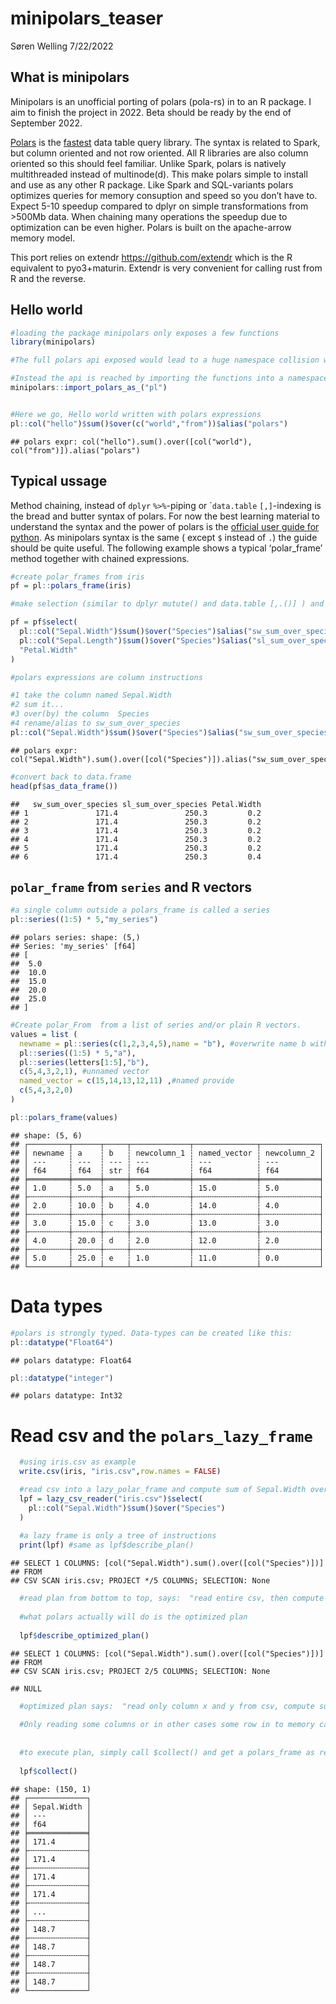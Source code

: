 minipolars\_teaser
================
Søren Welling
7/22/2022

## What is minipolars

Minipolars is an unofficial porting of polars (pola-rs) in to an R
package. I aim to finish the project in 2022. Beta should be ready by
the end of September 2022.

[Polars](http://pola.rs) is the
[fastest](https://h2oai.github.io/db-benchmark/) data table query
library. The syntax is related to Spark, but column oriented and not row
oriented. All R libraries are also column oriented so this should feel
familiar. Unlike Spark, polars is natively multithreaded instead of
multinode(d). This make polars simple to install and use as any other R
package. Like Spark and SQL-variants polars optimizes queries for memory
consuption and speed so you don’t have to. Expect 5-10 speedup compared
to dplyr on simple transformations from &gt;500Mb data. When chaining
many operations the speedup due to optimization can be even higher.
Polars is built on the apache-arrow memory model.

This port relies on extendr <https://github.com/extendr> which is the R
equivalent to pyo3+maturin. Extendr is very convenient for calling rust
from R and the reverse.

## Hello world

``` r
#loading the package minipolars only exposes a few functions 
library(minipolars)

#The full polars api exposed would lead to a huge namespace collision with base R.

#Instead the api is reached by importing the functions into a namespace, e.g. named pl.
minipolars::import_polars_as_("pl")


#Here we go, Hello world written with polars expressions
pl::col("hello")$sum()$over(c("world","from"))$alias("polars")
```

    ## polars expr: col("hello").sum().over([col("world"), col("from")]).alias("polars")

## Typical ussage

Method chaining, instead of `dplyr` `%>%`-piping or \``data.table`
`[,]`-indexing is the bread and butter syntax of polars. For now the
best learning material to understand the syntax and the power of polars
is the [official user guide for
python](https://pola-rs.github.io/polars-book/user-guide/). As
minipolars syntax is the same ( except `$` instead of `.`) the guide
should be quite useful. The following example shows a typical
‘polar\_frame’ method together with chained expressions.

``` r
#create polar_frames from iris
pf = pl::polars_frame(iris)

#make selection (similar to dplyr mutute() and data.table [,.()] ) and use expressions or strings.

pf = pf$select(
  pl::col("Sepal.Width")$sum()$over("Species")$alias("sw_sum_over_species"),
  pl::col("Sepal.Length")$sum()$over("Species")$alias("sl_sum_over_species"),
  "Petal.Width"
)

#polars expressions are column instructions

#1 take the column named Sepal.Width
#2 sum it...
#3 over(by) the column  Species
#4 rename/alias to sw_sum_over_species
pl::col("Sepal.Width")$sum()$over("Species")$alias("sw_sum_over_species")
```

    ## polars expr: col("Sepal.Width").sum().over([col("Species")]).alias("sw_sum_over_species")

``` r
#convert back to data.frame
head(pf$as_data_frame())
```

    ##   sw_sum_over_species sl_sum_over_species Petal.Width
    ## 1               171.4               250.3         0.2
    ## 2               171.4               250.3         0.2
    ## 3               171.4               250.3         0.2
    ## 4               171.4               250.3         0.2
    ## 5               171.4               250.3         0.2
    ## 6               171.4               250.3         0.4

## `polar_frame` from `series` and R vectors

``` r
#a single column outside a polars_frame is called a series
pl::series((1:5) * 5,"my_series")
```

    ## polars series: shape: (5,)
    ## Series: 'my_series' [f64]
    ## [
    ##  5.0
    ##  10.0
    ##  15.0
    ##  20.0
    ##  25.0
    ## ]

``` r
#Create polar_From  from a list of series and/or plain R vectors.
values = list (
  newname = pl::series(c(1,2,3,4,5),name = "b"), #overwrite name b with 'newname'
  pl::series((1:5) * 5,"a"),
  pl::series(letters[1:5],"b"),
  c(5,4,3,2,1), #unnamed vector
  named_vector = c(15,14,13,12,11) ,#named provide
  c(5,4,3,2,0)
)

pl::polars_frame(values)
```

    ## shape: (5, 6)
    ## ┌─────────┬──────┬─────┬─────────────┬──────────────┬─────────────┐
    ## │ newname ┆ a    ┆ b   ┆ newcolumn_1 ┆ named_vector ┆ newcolumn_2 │
    ## │ ---     ┆ ---  ┆ --- ┆ ---         ┆ ---          ┆ ---         │
    ## │ f64     ┆ f64  ┆ str ┆ f64         ┆ f64          ┆ f64         │
    ## ╞═════════╪══════╪═════╪═════════════╪══════════════╪═════════════╡
    ## │ 1.0     ┆ 5.0  ┆ a   ┆ 5.0         ┆ 15.0         ┆ 5.0         │
    ## ├╌╌╌╌╌╌╌╌╌┼╌╌╌╌╌╌┼╌╌╌╌╌┼╌╌╌╌╌╌╌╌╌╌╌╌╌┼╌╌╌╌╌╌╌╌╌╌╌╌╌╌┼╌╌╌╌╌╌╌╌╌╌╌╌╌┤
    ## │ 2.0     ┆ 10.0 ┆ b   ┆ 4.0         ┆ 14.0         ┆ 4.0         │
    ## ├╌╌╌╌╌╌╌╌╌┼╌╌╌╌╌╌┼╌╌╌╌╌┼╌╌╌╌╌╌╌╌╌╌╌╌╌┼╌╌╌╌╌╌╌╌╌╌╌╌╌╌┼╌╌╌╌╌╌╌╌╌╌╌╌╌┤
    ## │ 3.0     ┆ 15.0 ┆ c   ┆ 3.0         ┆ 13.0         ┆ 3.0         │
    ## ├╌╌╌╌╌╌╌╌╌┼╌╌╌╌╌╌┼╌╌╌╌╌┼╌╌╌╌╌╌╌╌╌╌╌╌╌┼╌╌╌╌╌╌╌╌╌╌╌╌╌╌┼╌╌╌╌╌╌╌╌╌╌╌╌╌┤
    ## │ 4.0     ┆ 20.0 ┆ d   ┆ 2.0         ┆ 12.0         ┆ 2.0         │
    ## ├╌╌╌╌╌╌╌╌╌┼╌╌╌╌╌╌┼╌╌╌╌╌┼╌╌╌╌╌╌╌╌╌╌╌╌╌┼╌╌╌╌╌╌╌╌╌╌╌╌╌╌┼╌╌╌╌╌╌╌╌╌╌╌╌╌┤
    ## │ 5.0     ┆ 25.0 ┆ e   ┆ 1.0         ┆ 11.0         ┆ 0.0         │
    ## └─────────┴──────┴─────┴─────────────┴──────────────┴─────────────┘

# Data types

``` r
#polars is strongly typed. Data-types can be created like this:
pl::datatype("Float64")
```

    ## polars datatype: Float64

``` r
pl::datatype("integer")
```

    ## polars datatype: Int32

# Read csv and the `polars_lazy_frame`

``` r
  #using iris.csv as example
  write.csv(iris, "iris.csv",row.names = FALSE)

  #read csv into a lazy_polar_frame and compute sum of Sepal.Width over Species
  lpf = lazy_csv_reader("iris.csv")$select(
    pl::col("Sepal.Width")$sum()$over("Species")
  )
  
  #a lazy frame is only a tree of instructions
  print(lpf) #same as lpf$describe_plan()
```

    ## SELECT 1 COLUMNS: [col("Sepal.Width").sum().over([col("Species")])]
    ## FROM
    ## CSV SCAN iris.csv; PROJECT */5 COLUMNS; SELECTION: None

``` r
  #read plan from bottom to top, says:  "read entire csv, then compute sum x over y"
  
  #what polars actually will do is the optimized plan
  
  lpf$describe_optimized_plan()
```

    ## SELECT 1 COLUMNS: [col("Sepal.Width").sum().over([col("Species")])]
    ## FROM
    ## CSV SCAN iris.csv; PROJECT 2/5 COLUMNS; SELECTION: None

    ## NULL

``` r
  #optimized plan says:  "read only column x and y from csv, compute sum x over y"
  
  #Only reading some columns or in other cases some row in to memory can save speed downstream operations. This is called peojection. 
  
  
  #to execute plan, simply call $collect() and get a polars_frame as result
  
  lpf$collect()
```

    ## shape: (150, 1)
    ## ┌─────────────┐
    ## │ Sepal.Width │
    ## │ ---         │
    ## │ f64         │
    ## ╞═════════════╡
    ## │ 171.4       │
    ## ├╌╌╌╌╌╌╌╌╌╌╌╌╌┤
    ## │ 171.4       │
    ## ├╌╌╌╌╌╌╌╌╌╌╌╌╌┤
    ## │ 171.4       │
    ## ├╌╌╌╌╌╌╌╌╌╌╌╌╌┤
    ## │ 171.4       │
    ## ├╌╌╌╌╌╌╌╌╌╌╌╌╌┤
    ## │ ...         │
    ## ├╌╌╌╌╌╌╌╌╌╌╌╌╌┤
    ## │ 148.7       │
    ## ├╌╌╌╌╌╌╌╌╌╌╌╌╌┤
    ## │ 148.7       │
    ## ├╌╌╌╌╌╌╌╌╌╌╌╌╌┤
    ## │ 148.7       │
    ## ├╌╌╌╌╌╌╌╌╌╌╌╌╌┤
    ## │ 148.7       │
    ## └─────────────┘
